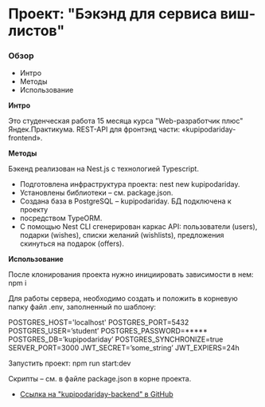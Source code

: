 # Проект: "Бэкэнд для сервиса виш-листов"

### Обзор

- Интро
- Методы
- Использование

**Интро**

Это студенческая работа 15 месяца курса "Web-разработчик плюс" Яндек.Практикума. REST-API для фронтэнд части: «kupipodariday-frontend».

**Методы**

Бэкенд реализован на Nest.js с технологией Typescript.

- Подготовлена инфраструктура проекта: nest new kupipodariday.
- Установлены библиотеки – см. package.json.
- Создана база в PostgreSQL – kupipodariday. БД подключена к проекту
- посредством TypeORM.
- С помощью Nest CLI сгенерирован каркас API: пользователи (users), подарки (wishes), списки желаний (wishlists), предложения скинуться на подарок (offers).

**Использование**

После клонирования проекта нужно инициировать зависимости в нем: npm i

Для работы сервера, необходимо создать и положить в корневую папку файл .env, заполненный по шаблону:

  POSTGRES_HOST='localhost'
  POSTGRES_PORT=5432
  POSTGRES_USER=’student’
  POSTGRES_PASSWORD=*****
  POSTGRES_DB=’kupipodariday’
  POSTGRES_SYNCHRONIZE=true
  SERVER_PORT=3000
  JWT_SECRET=’some_string’
  JWT_EXPIERS=24h

Запустить проект:
npm run start:dev

Скрипты – см. в файле package.json в корне проекта.


* [Ссылка на "kupipodariday-backend" в GitHub](https://github.com/vasaykh2/kupipodariday-backend)
